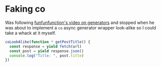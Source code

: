 # Faking co

Was following [funfunfunction's video on generators][1] and stopped when he was
about to implement a `co` async generator wrapper look-alike so I could take a
whack at it myself.

```js
coLookAlike(function * getPostTitle() {
  const response = yield fetch(url)
  const post = yield response.json()
  console.log("Title: ", post.title)
})
```

[1]: https://www.youtube.com/watch?v=ategZqxHkz4
